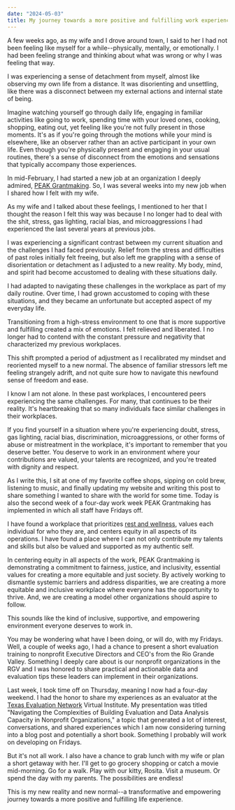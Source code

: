 ```yaml
---
date: "2024-05-03"
title: My journey towards a more positive and fulfilling work experience.
---
```


A few weeks ago, as my wife and I drove around town, I said to her I had not been feeling like myself for a while--physically, mentally, or emotionally. I had been feeling strange and thinking about what was wrong or why I was feeling that way.

I was experiencing a sense of detachment from myself, almost like observing my own life from a distance. It was disorienting and unsettling, like there was a disconnect between my external actions and internal state of being.

Imagine watching yourself go through daily life, engaging in familiar activities like going to work, spending time with your loved ones, cooking, shopping, eating out, yet feeling like you're not fully present in those moments. It's as if you're going through the motions while your mind is elsewhere, like an observer rather than an active participant in your own life. Even though you're physically present and engaging in your usual routines, there's a sense of disconnect from the emotions and sensations that typically accompany those experiences.

In mid-February, I had started a new job at an organization I deeply admired, <a href="https://www.peakgrantmaking.org/" target="_blank">PEAK Grantmaking</a>. So, I was several weeks into my new job when I shared how I felt with my wife.

As my wife and I talked about these feelings, I mentioned to her that I thought the reason I felt this way was because I no longer had to deal with the shit, stress, gas lighting, racial bias, and microaggressions I had experienced the last several years at previous jobs.

I was experiencing a significant contrast between my current situation and the challenges I had faced previously. Relief from the stress and difficulties of past roles initially felt freeing, but also left me grappling with a sense of disorientation or detachment as I adjusted to a new reality. My body, mind, and spirit had become accustomed to dealing with these situations daily.

I had adapted to navigating these challenges in the workplace as part of my daily routine. Over time, I had grown accustomed to coping with these situations, and they became an unfortunate but accepted aspect of my everyday life. 

Transitioning from a high-stress environment to one that is more supportive and fulfilling created a mix of emotions. I felt relieved and liberated. I no longer had to contend with the constant pressure and negativity that characterized my previous workplaces.

This shift prompted a period of adjustment as I recalibrated my mindset and reoriented myself to a new normal. The absence of familiar stressors left me feeling strangely adrift, and not quite sure how to navigate this newfound sense of freedom and ease.

I know I am not alone. In these past workplaces, I encountered peers experiencing the same challenges. For many, that continues to be their reality. It's heartbreaking that so many individuals face similar challenges in their workplaces.

If you find yourself in a situation where you're experiencing doubt, stress, gas lighting, racial bias, discrimination, microaggressions, or other forms of abuse or mistreatment in the workplace, it's important to remember that you deserve better. You deserve to work in an environment where your contributions are valued, your talents are recognized, and you're treated with dignity and respect.

As I write this, I sit at one of my favorite coffee shops, sipping on cold brew, listening to music, and finally updating my website and writing this post to share something I wanted to share with the world for some time. Today is also the second week of a four-day work week PEAK Grantmaking has implemented in which all staff have Fridays off. 

I have found a workplace that prioritizes <a href="https://www.peakgrantmaking.org/insights/the-path-to-radical-wellness-how-peaks-focus-on-team-well-being-is-driving-our-evolution/" target="_blank">rest and wellness</a>, values each individual for who they are, and centers equity in all aspects of its operations. I have found a place where I can not only contribute my talents and skills but also be valued and supported as my authentic self.

In centering equity in all aspects of the work, PEAK Grantmaking is demonstrating a commitment to fairness, justice, and inclusivity, essential values for creating a more equitable and just society. By actively working to dismantle systemic barriers and address disparities, we are creating a more equitable and inclusive workplace where everyone has the opportunity to thrive. And, we are creating a model other organizations should aspire to follow.

This sounds like the kind of inclusive, supportive, and empowering environment everyone deserves to work in.

You may be wondering what have I been doing, or will do, with my Fridays. Well, a couple of weeks ago, I had a chance to present a short evaluation training to nonprofit Executive Directors and CEO's from the Rio Grande Valley. Something I deeply care about is our nonprofit organizations in the RGV and I was honored to share practical and actionable data and evaluation tips these leaders can implement in their organizations. 

Last week, I took time off on Thursday, meaning I now had a four-day weekend. I had the honor to share my experiences as an evaluator at the <a href="https://www.texasevaluationnetwork.org/" target="_blank">Texas Evaluation Network</a> Virtual Institute. My presentation was titled "Navigating the Complexities of Building Evaluation and Data Analysis Capacity in Nonprofit Organizations," a topic that generated a lot of interest, conversations, and shared experiences which I am now considering turning into a blog post and potentially a short book. Something I probably will work on developing on Fridays. 

But it's not all work. I also have a chance to grab lunch with my wife or plan a short getaway with her. I'll get to go grocery shopping or catch a movie mid-morning. Go for a walk. Play with our kitty, Rosita. Visit a museum. Or spend the day with my parents. The possibilities are endless!

This is my new reality and new normal--a transformative and empowering journey towards a more positive and fulfilling life experience.
